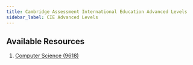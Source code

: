 ```yaml
---
title: Cambridge Assessment International Education Advanced Levels
sidebar_label: CIE Advanced Levels
---
```


## Available Resources

1. [Computer Science (9618)](./cs-9618.md)
